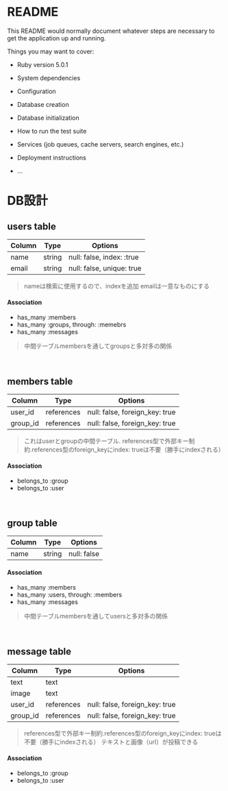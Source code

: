 # README

This README would normally document whatever steps are necessary to get the
application up and running.

Things you may want to cover:

* Ruby version
5.0.1
* System dependencies

* Configuration

* Database creation

* Database initialization

* How to run the test suite

* Services (job queues, cache servers, search engines, etc.)

* Deployment instructions

* ...

# DB設計

## users table

|Column|Type|Options|
|------|----|-------|
|name|string|null: false, index: :true|
|email|string|null: false, unique: true|

>nameは検索に使用するので、indexを追加
>emailは一意なものにする

#### Association
- has_many :members
- has_many :groups, through: :memebrs
- has_many :messages
>中間テーブルmembersを通してgroupsと多対多の関係

<br>

## members table

|Column|Type|Options|
|------|----|-------|
|user_id|references|null: false, foreign_key: true|
|group_id|references|null: false, foreign_key: true|
>これはuserとgroupの中間テーブル.
>references型で外部キー制約.references型のforeign_keyにindex: trueは不要（勝手にindexされる）

#### Association
- belongs_to :group
- belongs_to :user


<br>

## group table

|Column|Type|Options|
|------|----|-------|
|name|string|null: false|

#### Association
- has_many :members
- has_many :users, through: :members
- has_many :messages
>中間テーブルmembersを通してusersと多対多の関係

<br>

## message table

|Column|Type|Options|
|------|----|-------|
|text|text||
|image|text||
|user_id|references|null: false, foreign_key: true|
|group_id|references|null: false, foreign_key: true|
>references型で外部キー制約.references型のforeign_keyにindex: trueは不要（勝手にindexされる）
>テキストと画像（url）が投稿できる
#### Association
- belongs_to :group
- belongs_to :user
